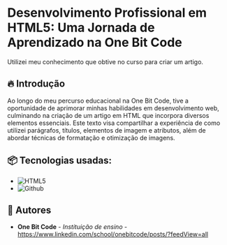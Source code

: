 

# Desenvolvimento Profissional em HTML5: Uma Jornada de Aprendizado na One Bit Code

Utilizei meu conhecimento que obtive no curso para criar um artigo.

## 🔥 Introdução

Ao longo do meu percurso educacional na One Bit Code, tive a oportunidade de aprimorar minhas habilidades em desenvolvimento web, culminando na criação de um artigo em HTML que incorpora diversos elementos essenciais. Este texto visa compartilhar a experiência de como utilizei parágrafos, títulos, elementos de imagem e atributos, além de abordar técnicas de formatação e otimização de imagens.

## 📦 Tecnologias usadas:

* ![HTML5](https://img.shields.io/badge/HTML5-E34F26?style=for-the-badge&logo=html5&logoColor=white)
* ![Github](https://img.shields.io/badge/GitHub-100000?style=for-the-badge&logo=github&logoColor=white)
  


## 👷 Autores

* **One Bit Code** - *Instituição de ensino* - https://www.linkedin.com/school/onebitcode/posts/?feedView=all
